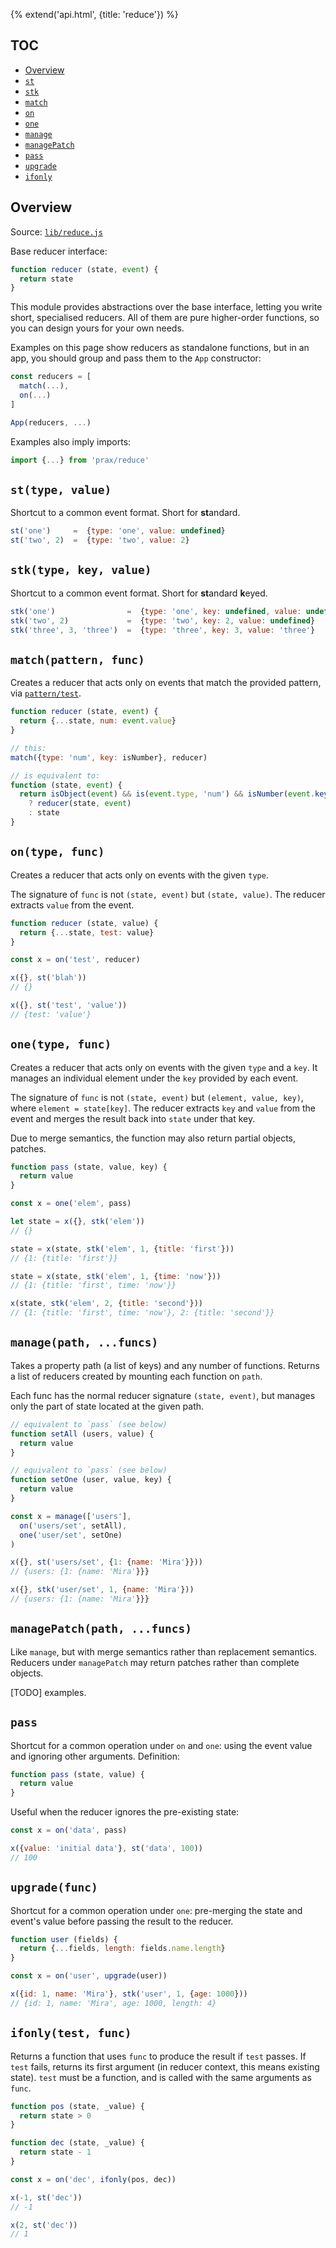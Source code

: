 {% extend('api.html', {title: 'reduce'}) %}

## TOC

* [Overview]({{url(path)}}/#overview)
* [`st`]({{url(path)}}/#-st-type-value-)
* [`stk`]({{url(path)}}/#-stk-type-key-value-)
* [`match`]({{url(path)}}/#-match-pattern-func-)
* [`on`]({{url(path)}}/#-on-type-func-)
* [`one`]({{url(path)}}/#-one-type-func-)
* [`manage`]({{url(path)}}/#-manage-path-funcs-)
* [`managePatch`]({{url(path)}}/#-managepatch-path-funcs-)
* [`pass`]({{url(path)}}/#-pass-)
* [`upgrade`]({{url(path)}}/#-upgrade-func-)
* [`ifonly`]({{url(path)}}/#-ifonly-test-func-)

## Overview

Source:
<a href="https://github.com/Mitranim/prax/blob/master/lib/reduce.js" target="_blank">
`lib/reduce.js` <span class="fa fa-github"></span>
</a>

Base reducer interface:

```js
function reducer (state, event) {
  return state
}
```

This module provides abstractions over the base interface, letting you write
short, specialised reducers. All of them are pure higher-order functions, so you
can design yours for your own needs.

Examples on this page show reducers as standalone functions, but in an app, you
should group and pass them to the `App` constructor:

```js
const reducers = [
  match(...),
  on(...)
]

App(reducers, ...)
```

Examples also imply imports:

```js
import {...} from 'prax/reduce'
```

## `st(type, value)`

Shortcut to a common event format. Short for **st**andard.

```js
st('one')     =  {type: 'one', value: undefined}
st('two', 2)  =  {type: 'two', value: 2}
```

## `stk(type, key, value)`

Shortcut to a common event format. Short for **st**andard **k**eyed.

```js
stk('one')                =  {type: 'one', key: undefined, value: undefined}
stk('two', 2)             =  {type: 'two', key: 2, value: undefined}
stk('three', 3, 'three')  =  {type: 'three', key: 3, value: 'three'}
```

## `match(pattern, func)`

Creates a reducer that acts only on events that match the provided pattern, via
[`pattern/test`](api/pattern/#-test-pattern-).

```js
function reducer (state, event) {
  return {...state, num: event.value}
}

// this:
match({type: 'num', key: isNumber}, reducer)

// is equivalent to:
function (state, event) {
  return isObject(event) && is(event.type, 'num') && isNumber(event.key)
    ? reducer(state, event)
    : state
}
```

## `on(type, func)`

Creates a reducer that acts only on events with the given `type`.

The signature of `func` is not `(state, event)` but `(state, value)`. The
reducer extracts `value` from the event.

```js
function reducer (state, value) {
  return {...state, test: value}
}

const x = on('test', reducer)

x({}, st('blah'))
// {}

x({}, st('test', 'value'))
// {test: 'value'}
```

## `one(type, func)`

Creates a reducer that acts only on events with the given `type` and a `key`.
It manages an individual element under the `key` provided by each event.

The signature of `func` is not `(state, event)` but `(element, value, key)`,
where `element = state[key]`. The reducer extracts `key` and `value` from the
event and merges the result back into `state` under that key.

Due to merge semantics, the function may also return partial objects, patches.

```js
function pass (state, value, key) {
  return value
}

const x = one('elem', pass)

let state = x({}, stk('elem'))
// {}

state = x(state, stk('elem', 1, {title: 'first'}))
// {1: {title: 'first'}}

state = x(state, stk('elem', 1, {time: 'now'}))
// {1: {title: 'first', time: 'now'}}

x(state, stk('elem', 2, {title: 'second'}))
// {1: {title: 'first', time: 'now'}, 2: {title: 'second'}}
```

## `manage(path, ...funcs)`

Takes a property path (a list of keys) and any number of functions. Returns a
list of reducers created by mounting each function on `path`.

Each func has the normal reducer signature `(state, event)`, but manages only
the part of state located at the given path.

```js
// equivalent to `pass` (see below)
function setAll (users, value) {
  return value
}

// equivalent to `pass` (see below)
function setOne (user, value, key) {
  return value
}

const x = manage(['users'],
  on('users/set', setAll),
  one('user/set', setOne)
)

x({}, st('users/set', {1: {name: 'Mira'}}))
// {users: {1: {name: 'Mira'}}}

x({}, stk('user/set', 1, {name: 'Mira'}))
// {users: {1: {name: 'Mira'}}}
```

## `managePatch(path, ...funcs)`

Like `manage`, but with merge semantics rather than replacement semantics.
Reducers under `managePatch` may return patches rather than complete
objects.

[TODO] examples.

## `pass`

Shortcut for a common operation under `on` and `one`: using the event value and
ignoring other arguments. Definition:

```js
function pass (state, value) {
  return value
}
```

Useful when the reducer ignores the pre-existing state:

```js
const x = on('data', pass)

x({value: 'initial data'}, st('data', 100))
// 100
```

## `upgrade(func)`

Shortcut for a common operation under `one`: pre-merging the state and event's
value before passing the result to the reducer.

```js
function user (fields) {
  return {...fields, length: fields.name.length}
}

const x = on('user', upgrade(user))

x({id: 1, name: 'Mira'}, stk('user', 1, {age: 1000}))
// {id: 1, name: 'Mira', age: 1000, length: 4}
```

## `ifonly(test, func)`

Returns a function that uses `func` to produce the result if `test` passes. If
`test` fails, returns its first argument (in reducer context, this means
existing state). `test` must be a function, and is called with the same
arguments as `func`.

```js
function pos (state, _value) {
  return state > 0
}

function dec (state, _value) {
  return state - 1
}

const x = on('dec', ifonly(pos, dec))

x(-1, st('dec'))
// -1

x(2, st('dec'))
// 1
```
